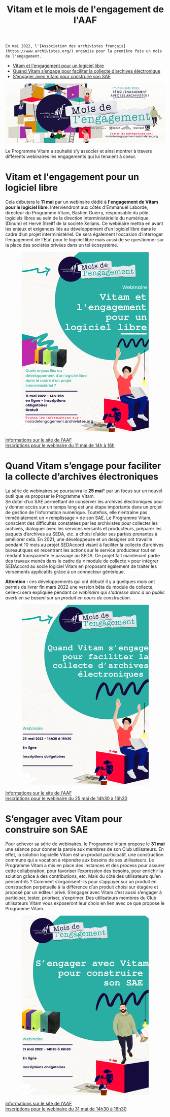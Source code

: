 ﻿---
layout: post
title: Vitam et le mois de l'engagement de l'AAF
---

    En mai 2022, l'[Association des archivistes français](https://www.archivistes.org/) organise pour la première fois un mois de l'engagement.

* [Vitam et l'engagement pour un logiciel libre](#LL)
* [Quand Vitam s’engage pour faciliter la collecte d’archives électronique](#Collecte)
* [S’engager avec Vitam pour construire son SAE](#CU)

![Logos](/public/images/facebook-mois-engagement.jpg)

Le Programme Vitam a souhaité s'y associer et ainsi montrer à travers différents webinaires les engagements qui lui tenaient à coeur.

# Vitam et l'engagement pour un logiciel libre <a name="LL"></a>  

Cela débutera le **11 mai** par un webinaire dédié à **l'engagement de Vitam pour le logiciel libre**. Interviendront aux côtés d'Emmanuel Laborde, directeur du Programme Vitam, Bastien Guerry, responsable du pôle logiciels libres au sein de la direction interministérielle du numérique (Dinum) et Hervé Streiff de la société Xelians.
Ce webinaire mettra en avant les enjeux et exigences liés au développement d’un logiciel libre dans le cadre d’un projet interministériel. Ce sera également l’occasion d’interroger l’engagement de l’Etat pour le logiciel libre mais aussi de se questionner sur la place des sociétés privées dans un tel écosystème.
<p align="center">
<img src="/public/images/VITAM_LL.png" width="400px"/>
</p>

[Informations sur le site de l'AAF](https://lemoisdelengagement.archivistes.org/listing/webinaire-vitam-et-lengagement-pour-le-logiciel-libre)   
[Inscriptions pour le webinaire du 11 mai de 14h à 16h](https://my.weezevent.com/vitam-et-lengagement-pour-le-logiciel-libre-webinaire)

# Quand Vitam s’engage pour faciliter la collecte d’archives électroniques <a name="Collecte"></a>  

La série de webinaires se poursuivra le **25 mai*** par un focus sur un nouvel outil que va proposer le Programme Vitam.  
 Se doter d’un SAE permettant de conserver les archives électroniques pour y donner accès sur un temps long est une étape importante dans un projet de gestion de l’information numérique. Toutefois, elle n’entraîne pas immédiatement un « remplissage » de son SAE. Le Programme Vitam, conscient des difficultés constatées par les archivistes pour collecter les archives, dialoguer avec les services versants et producteurs, préparer les paquets d’archives au SEDA, etc. a choisi d’aider ses parties prenantes à améliorer cela.
En 2021, une développeuse et un designer ont travaillé pendant 10 mois au projet SEDAccord visant à faciliter la collecte d’archives bureautiques en recentrant les actions sur le service producteur tout en rendant transparente le passage au SEDA.
Ce projet fait maintenant partie des travaux menés dans le cadre du « module de collecte » pour intégrer SEDAccord au socle logiciel Vitam en proposant également de traiter les versements applicatifs grâce à un connecteur générique.

**Attention :** ces développements qui ont débuté il y a quelques mois ont permis de livrer fin mars 2022 une version bêta du module de collecte, celle-ci sera expliquée pendant *ce webinaire qui s’adresse donc à un public averti en se basant sur un produit en cours de construction*.
<p align="center">
<img src="/public/images/VITAM_collecteAE.png" width="400px"/>
</p>

[Informations sur le site de l'AAF](https://lemoisdelengagement.archivistes.org/listing/webinaire-quand-vitam-sengage-pour-faciliter-la-collecte-darchives-electroniques)   
[Inscriptions pour le webinaire du 25 mai de 14h30 à 16h30](https://my.weezevent.com/web-quand-vitam-sengage-pour-faciliter-la-collecte-darchives-electroniques)

# S’engager avec Vitam pour construire son SAE <a name="CU"></a>  

Pour achever sa série de webinaires, le Programme Vitam propose le **31 mai** une séance pour donner la parole aux membres de son Club utilisateurs. En effet, la solution logicielle Vitam est un produit participatif, une construction commune qui a vocation à répondre aux besoins de ses utilisateurs. Le Programme Vitam a mis en place des instances et des process pour assurer cette collaboration, pour favoriser l’expression des besoins, pour enrichir la solution grâce à des contributions, etc. Mais du côté des utilisateurs qu’en pensent-ils ? Comment s’organisent-ils pour s’appuyer sur un produit en construction perpétuelle à la différence d’un produit choisi sur étagère et proposé par un éditeur privé. S’engager avec Vitam c’est aussi s’engager à participer, tester, prioriser, s’exprimer. Des utilisateurs membres du Club utilisateurs Vitam vous exposeront leur choix en lien avec ce que propose le Programme Vitam.
<p align="center">
<img src="/public/images/VITAM_SAE.png" width="400px"/>
</p>

[Informations sur le site de l'AAF](https://lemoisdelengagement.archivistes.org/listing/webinaire-sengager-avec-vitam-pour-construire-son-sae)   
[Inscriptions pour le webinaire du 31 mai de 14h30 à 16h30](https://my.weezevent.com/webinaire-sengager-avec-vitam-pour-construire-son-sae)

